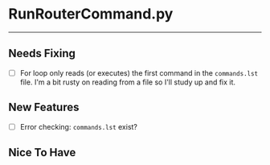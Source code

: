 # RunRouterCommand.py #
----------

## Needs Fixing ##
- [ ] For loop only reads (or executes) the first command in the
      `commands.lst` file.  I'm a bit rusty on reading from a file so I'll
	  study up and fix it.

## New Features ##
- [ ] Error checking: `commands.lst` exist?

## Nice To Have ##

